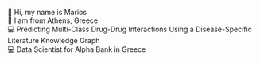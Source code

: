 👋 Hi, my name is Marios <br />
📌 I am from Athens, Greece <br />
💻 Predicting Multi-Class Drug-Drug Interactions Using a Disease-Specific Literature Knowledge Graph <br/>
💻 Data Scientist for Alpha Bank in Greece<br/>
